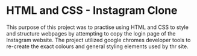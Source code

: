 # HTML and CSS - Instagram Clone

This purpose of this project was to practise using HTML and CSS to style and structure webpages by attempting to copy the login page of the Instagram website. The project utilized google chromes developer tools to re-create the exact colours and general styling elements used by thr site.
